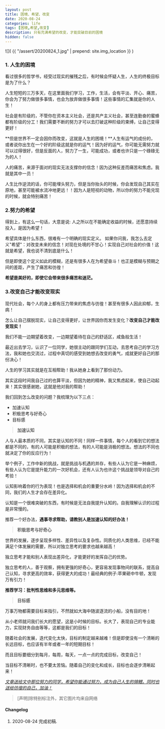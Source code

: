 ```yaml
---
layout: post
title: 困境、希望、改变
date: 2020-08-24
categories: life
tags: [困境,希望,改变]
description: 只有充满希望的改变，才能突破目前的困境
hidden: false
---
```


![](  {{ "/assert/20200824_1.jpg" | prepend: site.img_location }}  )

### 1. 人生的困境

看过很多的哲学书，经受过现实的摧残之后，有时候会怀疑人生，人生的终极目标是为了什么？

人生短短的三万多天，在这里面我们学习，工作，生活，会有平淡、开心、痛苦，你会为了努力做很多事情，也会为放弃做很多事情！这些事情的汇集就是你的人生！

社会是有阶级的，不管你在资本主义社会，还是共产主义社会，甚至连勤奋的蜜蜂都有阶级的分工！我们需要不断的努力才可以去打破这种阶级的束缚，让自己变得更好！

**但是世界不一定会因你而改变，这就是人生的困境！**人生有运气的成份的，或者说你出生在一个好的阶级这就是你的运气！因为好的运气，你可能无需努力就可以过得很好，但是反面的人，努力了一生，可能成功，或者也许只是一个碌碌无为的人！

人的痛苦，来源于面对的现实无法支撑你的信念！因为这种反差而痛苦和焦虑。我就是其中一员！

人生比作逆流的话，你可能埋头努力，但是当你抬头的时候，你会发现自己其实在原地，甚至可能被水流冲地更远！！因为人是短视的动物，所以你的努力不能兑现的时候，就会特别痛苦！

### 2.努力的希望

得到上，有这么一句话，大意是说: 人之所以在不能确定收益的时候，还愿意持续投入，是因为希望！

希望具体是什么东西，很难有一个明确的现实定义。
如果你问我，我怎么去定义"希望"：对改变未来的信念！对现在处境的不甘心！实现自己对社会的价值！这就是希望，我也说不清到底是什么！

但是即使这个定义如此的模糊，还是有很多人在为希望奋斗！也正是模糊与预期之间的差距，产生了痛苦和彷徨！

**希望是美好的，即使它会带来很多痛苦和迷茫。**


### 3.改变自己才能改变现实

现代社会，每个人的身上都有压力带来的焦虑与彷徨！甚至有很多人因此抑郁，生病！

怎么让自己摆脱现实，让自己变得更好，让世界因你而发生变化？**改变自己才能改变现实！**

我们不能一边期望着改变，一边期望着待在自己的舒适区，咸鱼般生活！

最近出去学习，认识了一位同学，她很主动的跟同学们互动，去思考自己的学习方法，我和她也交流过，过程中真切的感受到她想去改变的勇气，成就更好自己的那份决心！

人生的学习其实就是在互相帮助！我从她身上看到了那份动力。

其实这段时间我自己过的也算平淡，但因为她的精神，我又焦虑起来，使自己动起来！其实很感谢她，这就是他对我的帮助！

我们回到怎么改变的问题？我梳理为以下三点：

* 加速认知
* 积极思考与好奇心
* 目标感

>  **加速认知**

人与人最本质的不同，其实是认知的不同！同样一件事情，每个人的看到它的想法都是不同的，有的人可能是积极的想法，有的人可能是消极的想法。想法的不同也就决定了你的反应行为！

举个例子，工作中新的挑战，就是挑战与机遇的并存，有些人认为它是一种麻烦，有些人认为它是提升能力的一次好机会，还有人认为也许这个挑战是领导对自己的考验！

认知影响着你的行为表现！也是选择和机会的重要分水岭！因为选择和机会的不同，我们的人生才会存在差异化。

认知是一个很难突破的东西，有时候是无法自我提升认知的。自我理解认识的过程是非常慢的。

推荐一个好办法，**遇事寻求帮助，请教别人是加速认知的好办法！**

>**积极思考与好奇心**

世界的发展，逐步呈现多样性、差异性以及复杂性。同质化的人类思维，已经不能满足个体发展的需要，所以对独立思考的要求也越来越高！

独立思考才能和别人表现出差异化，才能更好的发挥自己的优势。

独立思考的人，善于观察，拥有更强的好奇心，更容易发现事物间的联系，提高自己认知，寻求更高的效率，获得更大的成功！最经典的例子:苹果砸中牛顿，发现万有引力！

**推荐学习：批判性思维和多元思维等。**

> **目标感**

万事万物都需要目标来指引，不然就如大海中随波逐流的小船，没有目的地！

从小老师就问我们长大的愿望，这是小时候的目标。长大了，表现自己的专业能力，实现财务自由等等，这都是我们的目标！

随着社会的发展，迭代变化太快，目标的制定越来越难！但是即使没有一个清晰的长远目标，也应该有半年或者一年的短期目标！

而且目标要细分到每月，每周，每天，一点一点的完成目标，改变自己！

当目标不清晰时，也不要太苦恼。随着自己的变化和成长，目标也会逐步清晰起来！



*<u>文章送给文中那位努力的同学，希望你能通过努力，成为自己人生的锦鲤。同时也送给彷徨的自己，加油！</u>*


> [声明]除特别标注外，其它图片均来自网络

#### Changelog
1. 2020-08-24  完成初稿.
